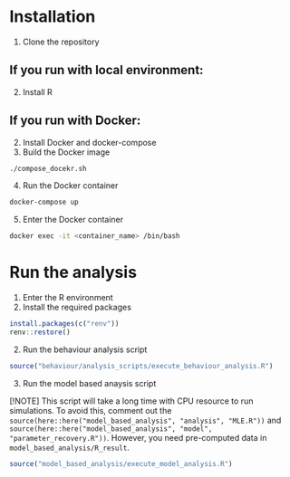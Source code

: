 # Installation
1. Clone the repository
## If you run with local environment:
2. Install R

## If you run with Docker:
2. Install Docker and docker-compose
3. Build the Docker image
```bash
./compose_docekr.sh
```
4. Run the Docker container
```bash
docker-compose up
```
5. Enter the Docker container
```bash
docker exec -it <container_name> /bin/bash
```

# Run the analysis
1. Enter the R environment
2. Install the required packages
```r
install.packages(c("renv"))
renv::restore()
```
2. Run the behaviour analysis script
```r
source("behaviour/analysis_scripts/execute_behaviour_analysis.R")
```
3. Run the model based anaysis script 

[!NOTE]
This script will take a long time with CPU resource to run simulations.
To avoid this, comment out the `source(here::here("model_based_analysis", "analysis", "MLE.R"))` and `source(here::here("model_based_analysis", "model", "parameter_recovery.R"))`. However, you need pre-computed data in `model_based_analysis/R_result`.

```r
source("model_based_analysis/execute_model_analysis.R")
```